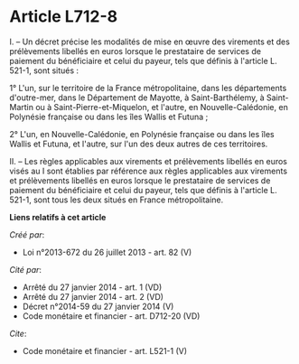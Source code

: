 # Article L712-8

I. – Un décret précise les modalités de mise en œuvre des virements et des prélèvements libellés en euros lorsque le
prestataire de services de paiement du bénéficiaire et celui du payeur, tels que définis à l'article L. 521-1, sont situés :

1° L'un, sur le territoire de la France métropolitaine, dans les départements d'outre-mer, dans le Département de Mayotte, à
Saint-Barthélemy, à Saint-Martin ou à Saint-Pierre-et-Miquelon, et l'autre, en Nouvelle-Calédonie, en Polynésie française ou
dans les îles Wallis et Futuna ;

2° L'un, en Nouvelle-Calédonie, en Polynésie française ou dans les îles Wallis et Futuna, et l'autre, sur l'un des deux
autres de ces territoires.

II. – Les règles applicables aux virements et prélèvements libellés en euros visés au I sont établies par référence aux
règles applicables aux virements et prélèvements libellés en euros lorsque le prestataire de services de paiement du
bénéficiaire et celui du payeur, tels que définis à l'article L. 521-1, sont tous les deux situés en France métropolitaine.

**Liens relatifs à cet article**

_Créé par_:

  - Loi n°2013-672 du 26 juillet 2013 - art. 82 (V)

_Cité par_:

  - Arrêté du 27 janvier 2014 - art. 1 (VD)
  - Arrêté du 27 janvier 2014 - art. 2 (VD)
  - Décret n°2014-59 du 27 janvier 2014 (V)
  - Code monétaire et financier - art. D712-20 (VD)

_Cite_:

  - Code monétaire et financier - art. L521-1 (V)
